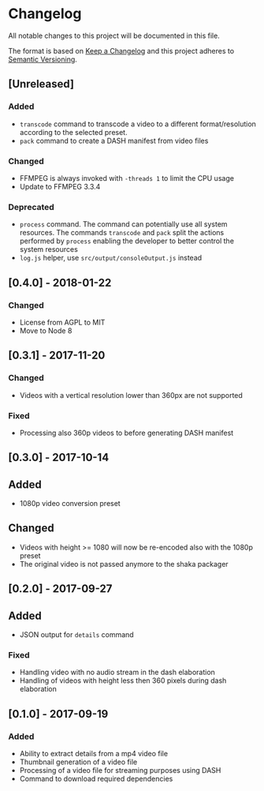 # Changelog

All notable changes to this project will be documented in this file.

The format is based on [Keep a Changelog](http://keepachangelog.com/en/0.3.0/) 
and this project adheres to [Semantic Versioning](http://semver.org/).

## [Unreleased]

### Added

- `transcode` command to transcode a video to a different format/resolution according to the selected preset.
- `pack` command to create a DASH manifest from video files

### Changed

- FFMPEG is always invoked with `-threads 1` to limit the CPU usage
- Update to FFMPEG 3.3.4

### Deprecated

- `process` command. The command can potentially use all system resources. The commands `transcode` and `pack` split the actions performed by `process` enabling the developer to better control the system resources
- `log.js` helper, use `src/output/consoleOutput.js` instead

## [0.4.0] - 2018-01-22

### Changed

- License from AGPL to MIT
- Move to Node 8

## [0.3.1] - 2017-11-20

### Changed

- Videos with a vertical resolution lower than 360px are not supported

### Fixed

- Processing also 360p videos to before generating DASH manifest

## [0.3.0] - 2017-10-14

## Added

- 1080p video conversion preset

## Changed

- Videos with height >= 1080 will now be re-encoded also with the 1080p preset
- The original video is not passed anymore to the shaka packager


## [0.2.0] - 2017-09-27

## Added

- JSON output for `details` command

### Fixed

- Handling video with no audio stream in the dash elaboration
- Handling of videos with height less then 360 pixels during dash elaboration

## [0.1.0] - 2017-09-19

### Added 

- Ability to extract details from a mp4 video file
- Thumbnail generation of a video file
- Processing of a video file for streaming purposes using DASH
- Command to download required dependencies
